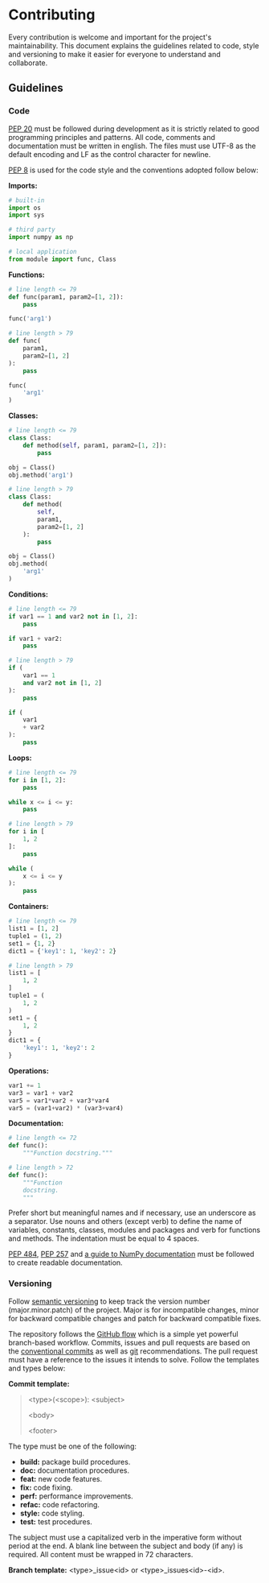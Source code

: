 # Contributing

Every contribution is welcome and important for the project's maintainability. This document explains the guidelines related to code, style and versioning to make it easier for everyone to understand and collaborate.

## Guidelines

### Code

[PEP 20](https://www.python.org/dev/peps/pep-0020/) must be followed during development as it is strictly related to good programming principles and patterns. All code, comments and documentation must be written in english. The files must use UTF-8 as the default encoding and LF as the control character for newline.

[PEP 8](https://www.python.org/dev/peps/pep-0008/) is used for the code style and the conventions adopted follow below:

**Imports:**

```python
# built-in
import os
import sys

# third party
import numpy as np

# local application
from module import func, Class
```

**Functions:**

```python
# line length <= 79
def func(param1, param2=[1, 2]):
    pass

func('arg1')

# line length > 79
def func(
    param1, 
    param2=[1, 2]
):
    pass

func(
    'arg1'
)

```

**Classes:**

```python
# line length <= 79
class Class:
    def method(self, param1, param2=[1, 2]):
        pass

obj = Class()
obj.method('arg1')

# line length > 79
class Class:
    def method(
        self, 
        param1, 
        param2=[1, 2]
    ):
        pass

obj = Class()
obj.method(
    'arg1'
)
```

**Conditions:**

```python
# line length <= 79
if var1 == 1 and var2 not in [1, 2]:
    pass

if var1 + var2:
    pass

# line length > 79
if (
    var1 == 1 
    and var2 not in [1, 2]
):
    pass

if (
    var1 
    + var2
):
    pass
```

**Loops:**

```python
# line length <= 79
for i in [1, 2]:
    pass

while x <= i <= y:
    pass

# line length > 79
for i in [
    1, 2
]:
    pass

while (
    x <= i <= y
):
    pass
```

**Containers:**

```python
# line length <= 79
list1 = [1, 2]
tuple1 = (1, 2)
set1 = {1, 2}
dict1 = {'key1': 1, 'key2': 2}

# line length > 79
list1 = [
    1, 2
]
tuple1 = (
    1, 2
)
set1 = {
    1, 2
}
dict1 = {
    'key1': 1, 'key2': 2
}
```

**Operations:**

```python
var1 += 1
var3 = var1 + var2
var5 = var1*var2 + var3*var4
var5 = (var1+var2) * (var3+var4)
```

**Documentation:**

```python
# line length <= 72
def func():
    """Function docstring."""

# line length > 72
def func():
    """Function 
    docstring.
    """
```

Prefer short but meaningful names and if necessary, use an underscore as a separator. Use nouns and others (except verb) to define the name of variables, constants, classes, modules and packages and verb for functions and methods. The indentation must be equal to 4 spaces.

[PEP 484](https://www.python.org/dev/peps/pep-0484/), [PEP 257](https://www.python.org/dev/peps/pep-0257/) and [a guide to NumPy documentation](https://numpy.org/doc/stable/docs/howto_document.html) must be followed to create readable documentation.

### Versioning

Follow [semantic versioning](https://semver.org/) to keep track the version number (major.minor.patch) of the project. Major is for incompatible changes, minor for backward compatible changes and patch for backward compatible fixes.

The repository follows the [GitHub flow](https://guides.github.com/introduction/flow/) which is a simple yet powerful branch-based workflow. Commits, issues and pull requests are based on the [conventional commits](https://www.conventionalcommits.org/en/v1.0.0/) as well as [git](https://git-scm.com/) recommendations. The pull request must have a reference to the issues it intends to solve. Follow the templates and types below:

**Commit template:**

> \<type\>(\<scope\>): \<subject\>
>
> \<body\>
>
> \<footer\>

The type must be one of the following:

- **build:** package build procedures.
- **doc:** documentation procedures.
- **feat:** new code features.
- **fix:** code fixing.
- **perf:** performance improvements.
- **refac:** code refactoring.
- **style:** code styling.
- **test:** test procedures.

The subject must use a capitalized verb in the imperative form without period at the end. A blank line between the subject and body (if any) is required. All content must be wrapped in 72 characters.

**Branch template:** \<type\>_issue\<id\> or \<type\>_issues\<id\>-\<id\>.
